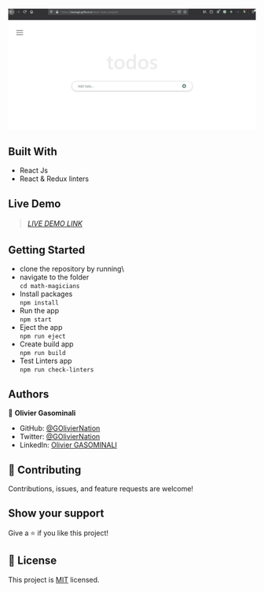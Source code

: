![screenshot](./src/assets/images/react-todo-app_700.gif)

## Built With
- React Js
- React & Redux linters
## Live Demo
> ###### [LIVE DEMO LINK](https://olivier-todo-app.netlify.app)

## Getting Started
- clone the repository by running\
- navigate to the folder\
    `cd math-magicians`
- Install packages\
    `npm install`
- Run the app\
    `npm start`
- Eject the app\
    `npm run eject`
- Create build app\
    `npm run build`
- Test Linters app\
    `npm run check-linters`

## Authors 

👤 **Olivier Gasominali**
- GitHub: [@GOlivierNation](https://github.com/GOlivierNation)
- Twitter: [@GOlivierNation](https://twitter.com/OGasominali)
- LinkedIn: [Olivier GASOMINALI](https://www.linkedin.com/in/olivier-gasominali-866962108/)

## :handshake: Contributing
Contributions, issues, and feature requests are welcome!
## Show your support
Give a :star:️ if you like this project!
## :memo: License
This project is [MIT](./MIT.md) licensed.
